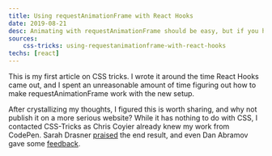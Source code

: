 ```yaml
---
title: Using requestAnimationFrame with React Hooks
date: 2019-08-21
desc: Animating with requestAnimationFrame should be easy, but if you haven’t read React’s documentation thoroughly then you will probably run into a few things that might cause you a headache. Here are three gotcha moments I learned the hard way.
sources: 
    css-tricks: using-requestanimationframe-with-react-hooks
techs: [react]
---
```

This is my first article on CSS tricks. I wrote it around the time React Hooks came out, and I spent an unreasonable amount of time figuring out how to make requestAnimationFrame work with the new setup.

After crystallizing my thoughts, I figured this is worth sharing, and why not publish it on a more serious website? While it has nothing to do with CSS, I contacted CSS-Tricks as Chris Coyier already knew my work from CodePen. Sarah Drasner [praised](https://twitter.com/sarah_edo/status/1164535015385923584) the end result, and even Dan Abramov gave some [feedback](https://twitter.com/dan_abramov/status/1164892238494806023).